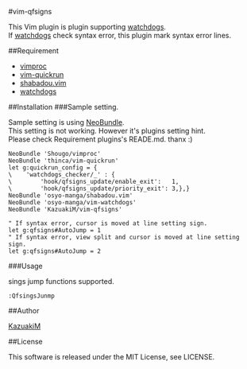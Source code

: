 #vim-qfsigns

This Vim plugin is plugin supporting [watchdogs](https://github.com/osyo-manga/vim-watchdogs).  
If [watchdogs](https://github.com/osyo-manga/vim-watchdogs) check syntax error, this plugin mark syntax error lines.

##Requirement

* [vimproc](https://github.com/Shougo/vimproc)
* [vim-quickrun](https://github.com/thinca/vim-quickrun)
* [shabadou.vim](https://github.com/osyo-manga/shabadou.vim)
* [watchdogs](https://github.com/osyo-manga/vim-watchdogs)

##Installation
###Sample setting.

Sample setting is using [NeoBundle](https://github.com/Shougo/neobundle.vim).  
This setting is not working. However it's plugins setting hint.  
Please check Requirement plugins's READE.md. thanx :)

```vim
NeoBundle 'Shougo/vimproc'
NeoBundle 'thinca/vim-quickrun'
let g:quickrun_config = {
\    'watchdogs_checker/_' : {
\        'hook/qfsigns_update/enable_exit':   1,
\        'hook/qfsigns_update/priority_exit': 3,},}
NeoBundle 'osyo-manga/shabadou.vim'
NeoBundle 'osyo-manga/vim-watchdogs'
NeoBundle 'KazuakiM/vim-qfsigns'

" If syntax error, cursor is moved at line setting sign.
let g:qfsigns#AutoJump = 1
" If syntax error, view split and cursor is moved at line setting sign.
let g:qfsigns#AutoJump = 2
```

###Usage

sings jump functions supported.

```vim
:QfsingsJunmp
```

##Author

[KazuakiM](https://github.com/KazuakiM/)

##License

This software is released under the MIT License, see LICENSE.
